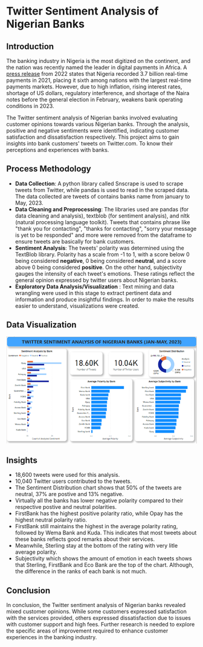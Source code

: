 # Twitter Sentiment Analysis of Nigerian Banks
## Introduction
The banking industry in Nigeria is the most digitized on the continent, and the nation was recently named the leader in digital payments in Africa. A [press release](https://www.businesswire.com/news/home/20220719005265/en/) from 2022 states that Nigeria recorded 3.7 billion real-time payments in 2021, placing it sixth among nations with the largest real-time payments markets.
However, due to high inflation, rising interest rates, shortage of US dollars, regulatory interference, and shortage of the Naira notes before the general election in February, weakens bank operating conditions in 2023.

The Twitter sentiment analysis of Nigerian banks involved evaluating customer opinions towards various Nigerian banks. Through the analysis, positive and negative sentiments were identified, indicating customer satisfaction and dissatisfaction respectively. This project aims to gain insights into bank customers' tweets on Twitter.com. To know their perceptions and experiences with banks.

## Process Methodology
- **Data Collection**: A python library called Snscrape is used to scrape tweets from Twitter, while pandas is used to read in the scraped data. The data collected are tweets of contains banks name from january to May, 2023.
- **Data Cleaning and Preprocessing**: The libraries used are pandas (for data cleaning and analysis), textblob (for sentiment analysis), and nltk (natural processing language toolkit). Tweets that contains phrase like "thank you for contacting", "thanks for contacting", "sorry your message is yet to be responded" and more were removed from the dataframe to ensure tweets are basically for bank customers.
-  **Sentiment Analysis**: The tweets' polarity was determined using the TextBlob library. Polarity has a scale from -1 to 1, with a score below 0 being considered **negative**, 0 being considered **neutral**, and a score above 0 being considered **positive**.  On the other hand, subjectivity gauges the intensity of each tweet's emotions. These ratings reflect the general opinion expressed by twitter users about Nigerian banks.
- **Exploratory Data Analysis/Visualization** : Text mining and data wrangling were used in this stage to extract pertinent data and information and produce insightful findings. In order to make the results easier to understand, visualizations were created.

## Data Visualization
![Bank_sentiment_analysis](Bank_sentiment_analysis.PNG)

## Insights
- 18,600 tweets were used for this analysis.
- 10,040 Twitter users contributed to the tweets.
- The Sentiment Distribution chart shows that 50% of the tweets are neutral, 37% are postive and 13% negative.
- Virtually all the banks has lower negative polarity compared to their respective postive and  neutral polarities.
- FirstBank has the highest positive polarity ratio, while Opay has the highest neutral polarity ratio. 
- FirstBank still maintains the highest in the average polarity rating, followed by Wema Bank and Kuda. This indicates that most tweets about these banks reflects good remarks about their services. 
- Meanwhile, Sterling stay at the bottom of the rating with very litle average polarity.
- Subjectivity which shows the amount of emotion in each tweets shows that Sterling, FirstBank and Eco Bank are the top of the chart. Although, the difference in the ranks of each bank is not much.

## Conclusion
In conclusion, the Twitter sentiment analysis of Nigerian banks revealed mixed customer opinions. While some customers expressed satisfaction with the services provided, others expressed dissatisfaction due to issues with customer support and high fees. Further research is needed to explore the specific areas of improvement required to enhance customer experiences in the banking industry.
